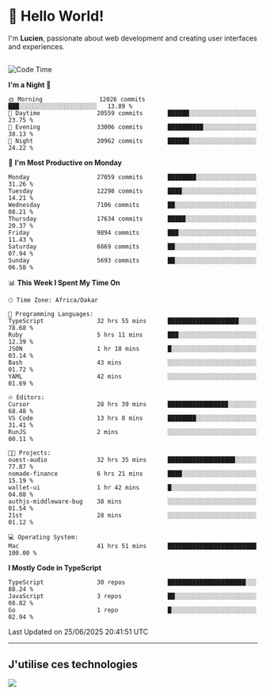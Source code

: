 # 👋 Hello World!

I'm **Lucien**, passionate about web development and creating user interfaces and experiences.

##

<!--START_SECTION:waka-->
![Code Time](http://img.shields.io/badge/Code%20Time-3%2C264%20hrs%2033%20mins-blue)

**I'm a Night 🦉** 

```text
🌞 Morning                12026 commits       ███░░░░░░░░░░░░░░░░░░░░░░   13.89 % 
🌆 Daytime                20559 commits       ██████░░░░░░░░░░░░░░░░░░░   23.75 % 
🌃 Evening                33006 commits       ██████████░░░░░░░░░░░░░░░   38.13 % 
🌙 Night                  20962 commits       ██████░░░░░░░░░░░░░░░░░░░   24.22 % 
```
📅 **I'm Most Productive on Monday** 

```text
Monday                   27059 commits       ████████░░░░░░░░░░░░░░░░░   31.26 % 
Tuesday                  12298 commits       ████░░░░░░░░░░░░░░░░░░░░░   14.21 % 
Wednesday                7106 commits        ██░░░░░░░░░░░░░░░░░░░░░░░   08.21 % 
Thursday                 17634 commits       █████░░░░░░░░░░░░░░░░░░░░   20.37 % 
Friday                   9894 commits        ███░░░░░░░░░░░░░░░░░░░░░░   11.43 % 
Saturday                 6869 commits        ██░░░░░░░░░░░░░░░░░░░░░░░   07.94 % 
Sunday                   5693 commits        ██░░░░░░░░░░░░░░░░░░░░░░░   06.58 % 
```


📊 **This Week I Spent My Time On** 

```text
🕑︎ Time Zone: Africa/Dakar

💬 Programming Languages: 
TypeScript               32 hrs 55 mins      ████████████████████░░░░░   78.68 % 
Ruby                     5 hrs 11 mins       ███░░░░░░░░░░░░░░░░░░░░░░   12.39 % 
JSON                     1 hr 18 mins        █░░░░░░░░░░░░░░░░░░░░░░░░   03.14 % 
Bash                     43 mins             ░░░░░░░░░░░░░░░░░░░░░░░░░   01.72 % 
YAML                     42 mins             ░░░░░░░░░░░░░░░░░░░░░░░░░   01.69 % 

🔥 Editors: 
Cursor                   28 hrs 39 mins      █████████████████░░░░░░░░   68.48 % 
VS Code                  13 hrs 8 mins       ████████░░░░░░░░░░░░░░░░░   31.41 % 
RunJS                    2 mins              ░░░░░░░░░░░░░░░░░░░░░░░░░   00.11 % 

🐱‍💻 Projects: 
ouest-audio              32 hrs 35 mins      ███████████████████░░░░░░   77.87 % 
nomade-finance           6 hrs 21 mins       ████░░░░░░░░░░░░░░░░░░░░░   15.19 % 
wallet-ui                1 hr 42 mins        █░░░░░░░░░░░░░░░░░░░░░░░░   04.08 % 
authjs-middleware-bug    38 mins             ░░░░░░░░░░░░░░░░░░░░░░░░░   01.54 % 
21st                     28 mins             ░░░░░░░░░░░░░░░░░░░░░░░░░   01.12 % 

💻 Operating System: 
Mac                      41 hrs 51 mins      █████████████████████████   100.00 % 
```

**I Mostly Code in TypeScript** 

```text
TypeScript               30 repos            ██████████████████████░░░   88.24 % 
JavaScript               3 repos             ██░░░░░░░░░░░░░░░░░░░░░░░   08.82 % 
Go                       1 repo              █░░░░░░░░░░░░░░░░░░░░░░░░   02.94 % 
```




 Last Updated on 25/06/2025 20:41:51 UTC
<!--END_SECTION:waka-->
---

## J'utilise ces technologies

<p align="left">
  <a href="https://skillicons.dev">
    <img src="https://skillicons.dev/icons?i=ts,js,go,ruby,css,scss,tailwind,react,vite,nextjs,docker,figma,ableton" />
  </a>
</p>

